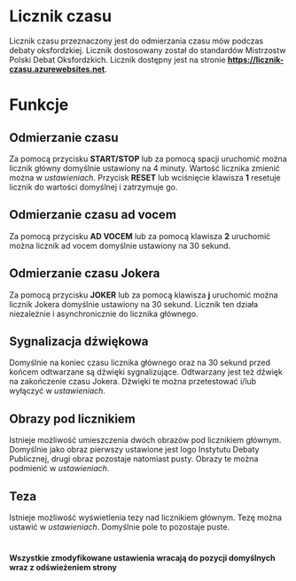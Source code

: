 # Licznik czasu

Licznik czasu przeznaczony jest do odmierzania czasu mów podczas debaty oksfordzkiej. Licznik dostosowany został do standardów Mistrzostw Polski Debat Oksfordzkich.
Licznik dostępny jest na stronie **https://licznik-czasu.azurewebsites.net**.

# Funkcje

## Odmierzanie czasu

Za pomocą przycisku **START/STOP** lub za pomocą spacji uruchomić można licznik główny domyślnie ustawiony na 4 minuty. Wartość licznika zmienić można w *ustawieniach*. Przycisk **RESET** lub wciśnięcie klawisza **1** resetuje licznik do wartości domyślnej i zatrzymuje go.

## Odmierzanie czasu ad vocem

Za pomocą przycisku **AD VOCEM** lub za pomocą klawisza **2** uruchomić można licznik ad vocem domyślnie ustawiony na 30 sekund. 

## Odmierzanie czasu Jokera

Za pomocą przycisku **JOKER** lub za pomocą klawisza **j** uruchomić można licznik Jokera domyślnie ustawiony na 30 sekund. Licznik ten działa niezależnie i asynchronicznie do licznika głównego. 

## Sygnalizacja dźwiękowa

Domyślnie na koniec czasu licznika głównego oraz na 30 sekund przed końcem odtwarzane są dźwięki sygnalizujące. Odtwarzany jest też dźwięk na zakończenie czasu Jokera. Dźwięki te można przetestować i/lub wyłączyć w *ustawieniach*. 

## Obrazy pod licznikiem

Istnieje możliwość umieszczenia dwóch obrazów pod licznikiem głównym. Domyślnie jako obraz pierwszy ustawione jest logo Instytutu Debaty Publicznej, drugi obraz pozostaje natomiast pusty. Obrazy te można podmienić w *ustawieniach*. 

## Teza

Istnieje możliwość wyświetlenia tezy nad licznikiem głównym. Tezę można ustawić w *ustawieniach*. Domyślnie pole to pozostaje puste.

#
**Wszystkie zmodyfikowane ustawienia wracają do pozycji domyślnych wraz z odświeżeniem strony**

